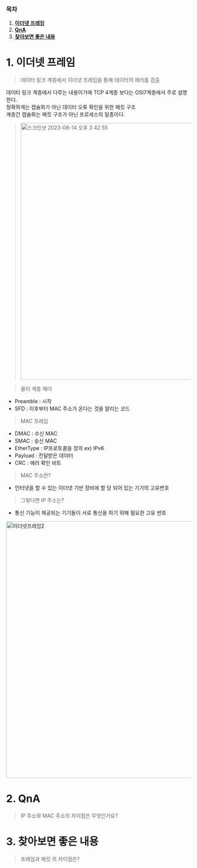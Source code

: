 ### 목차

1. [**이더넷 프레임**](#1-이더넷-프레임)
2. [**QnA**](#2-qna)
3. [**찾아보면 좋은 내용**](#2-찾아보면-좋은-내용)

# 1. 이더넷 프레임

> 데이터 링크 계층에서 이더넷 프레임을 통해 데이터의 에러를 검출

데이터 링크 계층에서 다루는 내용이기에 TCP 4계층 보다는 OSI7계층에서 주로 설명한다.<br>
정확하게는 캡슐화가 아닌 데이터 오류 확인을 위한 패킷 구조<br>
계층간 캡슐화는 패킷 구조가 아닌 프로세스의 일종이다.

> <img width="700" alt="스크린샷 2023-08-14 오후 3 42 55" src="https://github.com/SSAFYSEOUL06CSSTUDY/06CSSTUDY/assets/108852263/94960cf2-6500-4a31-9138-c1f120300beb">

> 물리 계층 헤더

- Preamble : 시작
- SFD : 이후부터 MAC 주소가 온다는 것을 알리는 코드

> MAC 프레임

- DMAC : 수신 MAC
- SMAC : 송신 MAC
- EtherType : IP프로토콜을 정의 ex) IPv6
- Payload : 전달받은 데이터
- CRC : 에러 확인 비트

> MAC 주소란?

- 인터넷을 할 수 있는 이더넷 기반 장비에 할 당 되어 있는 기기의 고유번호

> 그렇다면 IP 주소는?

- 통신 기능이 제공되는 기기들이 서로 통신을 하기 위해 필요한 고유 번호

<img width="700" alt="이더넷프레임2" src="https://github.com/SSAFYSEOUL06CSSTUDY/06CSSTUDY/assets/108852263/58e0466d-e928-4393-8ec8-50568847e2f6">

# 2. QnA

> IP 주소와 MAC 주소의 차이점은 무엇인가요?

# 3. 찾아보면 좋은 내용

> 프래임과 패킷 의 차이점은?
